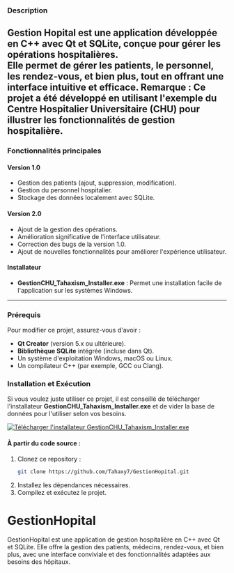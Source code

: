 ### Description
**Gestion Hopital** est une application développée en **C++** avec **Qt** et **SQLite**, conçue pour gérer les opérations hospitalières.  
Elle permet de gérer les patients, le personnel, les rendez-vous, et bien plus, tout en offrant une interface intuitive et efficace.
**Remarque :** Ce projet a été développé en utilisant l'exemple du Centre Hospitalier Universitaire (CHU) pour illustrer les fonctionnalités de gestion hospitalière.
---

### Fonctionnalités principales
#### Version 1.0
- Gestion des patients (ajout, suppression, modification).
- Gestion du personnel hospitalier.
- Stockage des données localement avec SQLite.

#### Version 2.0
- Ajout de la gestion des opérations.
- Amélioration significative de l'interface utilisateur.
- Correction des bugs de la version 1.0.
- Ajout de nouvelles fonctionnalités pour améliorer l'expérience utilisateur.

#### Installateur
- **GestionCHU_Tahaxism_Installer.exe** : Permet une installation facile de l'application sur les systèmes Windows.

---

### Prérequis
Pour modifier ce projet, assurez-vous d'avoir :
- **Qt Creator** (version 5.x ou ultérieure).
- **Bibliothèque SQLite** intégrée (incluse dans Qt).
- Un système d'exploitation Windows, macOS ou Linux.
- Un compilateur C++ (par exemple, GCC ou Clang).


### Installation et Exécution
Si vous voulez juste utiliser ce projet, il est conseillé de télécharger l'installateur **GestionCHU_Tahaxism_Installer.exe**  et de vider la base de données pour l'utiliser selon vos besoins.

[![Télécharger l'installateur GestionCHU_Tahaxism_Installer.exe](https://img.shields.io/badge/Télécharger-Installateur-blue?style=for-the-badge&logo=windows)](https://raw.githubusercontent.com/Tahaxy7/Gestion_Hopital/refs/heads/master/GestionCHU_Tahaxism_Installer.exe)

#### À partir du code source :
1. Clonez ce repository :
   ```bash
   git clone https://github.com/Tahaxy7/GestionHopital.git
2. Installez les dépendances nécessaires.
3. Compilez et exécutez le projet.

# GestionHopital
GestionHopital est une application de gestion hospitalière en C++ avec Qt et SQLite. Elle offre la gestion des patients, médecins, rendez-vous, et bien plus, avec une interface conviviale et des fonctionnalités adaptées aux besoins des hôpitaux.

